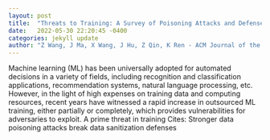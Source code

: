 ```yaml
---
layout: post
title:  "Threats to Training: A Survey of Poisoning Attacks and Defenses on Machine Learning Systems"
date:   2022-05-30 22:20:45 -0400
categories: jekyll update
author: "Z Wang, J Ma, X Wang, J Hu, Z Qin, K Ren - ACM Journal of the ACM (JACM), 2022"
---
```

Machine learning (ML) has been universally adopted for automated decisions in a variety of fields, including recognition and classification applications, recommendation systems, natural language processing, etc. However, in the light of high expenses on training data and computing resources, recent years have witnessed a rapid increase in outsourced ML training, either partially or completely, which provides vulnerabilities for adversaries to exploit. A prime threat in training  Cites: Stronger data poisoning attacks break data sanitization defenses